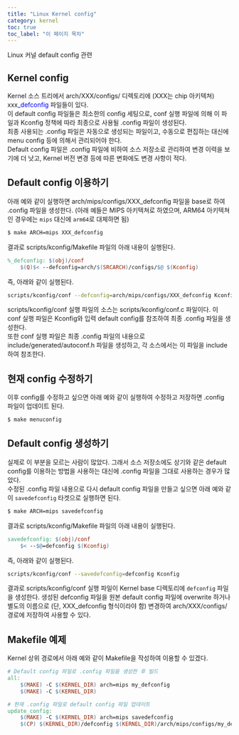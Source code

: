 ```yaml
---
title: "Linux Kernel config"
category: kernel
toc: true
toc_label: "이 페이지 목차"
---
```


Linux 커널 default config 관련

## Kernel config
Kernel 소스 트리에서 arch/XXX/configs/ 디렉토리에 (XXX는 chip 아키텍쳐) xxx<span style="color:blue">_defconfig</span> 파일들이 있다.  
이 default config 파일들은 최소한의 config 세팅으로, conf 실행 파일에 의해 이 파일과 Kconfig 정책에 따라 최종으로 사용될 .config 파일이 생성된다.  
최종 사용되는 .config 파일은 자동으로 생성되는 파일이고, 수동으로 편집하는 대신에 menu config 등에 의해서 관리되어야 한다.  
Default config 파일은 .config 파일에 비하여 소스 저장소로 관리하여 변경 이력을 보기에 더 낫고, Kernel 버전 변경 등에 따른 변화에도 변경 사항이 적다.

## Default config 이용하기
아래 예와 같이 실행하면 arch/mips/configs/XXX_defconfig 파일을 base로 하여 .config 파일을 생성한다. (아래 예들은 MIPS 아키텍쳐로 하였으며, ARM64 아키텍쳐인 경우에는 `mips` 대신에 `arm64`로 대체하면 됨)
```bash
$ make ARCH=mips XXX_defconfig
```
결과로 scripts/kconfig/Makefile 파일의 아래 내용이 실행된다.
```makefile
%_defconfig: $(obj)/conf
    $(Q)$< --defconfig=arch/$(SRCARCH)/configs/$@ $(Kconfig)
```
즉, 아래와 같이 실행된다.
```bash
scripts/kconfig/conf --defconfig=arch/mips/configs/XXX_defconfig Kconfig
```
scripts/kconfig/conf 실행 파일의 소스는 scripts/kconfig/conf.c 파일이다. 이 conf 실행 파일은 Kconfig와 입력 default config를 참조하여 최종 .config 파일을 생성한다.  
또한 conf 실행 파일은 최종 .config 파일의 내용으로 include/generated/autoconf.h 파일을 생성하고, 각 소스에서는 이 파일을 include하여 참조한다.
	
## 현재 config 수정하기
 이후 config를 수정하고 싶으면 아래 예와 같이 실행하여 수정하고 저장하면 .config 파일이 업데이트 된다.
 ```bash
$ make menuconfig
```

## Default config 생성하기
실제로 이 부분을 모르는 사람이 많았다. 그래서 소스 저장소에도 상기와 같은 default config를 이용하는 방법을 사용하는 대신에 .config 파일을 그대로 사용하는 경우가 많았다.  
수정된 .config 파일 내용으로 다시 default config 파일을 만들고 싶으면 아래 예와 같이 `savedefconfig` 타겟으로 실행하면 된다.
```bash
$ make ARCH=mips savedefconfig
```
결과로 scripts/kconfig/Makefile 파일의 아래 내용이 실행된다.
```makefile
savedefconfig: $(obj)/conf
    $< --$@=defconfig $(Kconfig)
```
즉, 아래와 같이 실행된다.
```bash
scripts/kconfig/conf --savedefconfig=defconfig Kconfig
```
결과로 scripts/kconfig/conf 실행 파일이 Kernel base 디렉토리에 `defconfig` 파일을 생성한다. 생성된 defconfig 파일을 원본 default config 파일에 overwrite 하거나 별도의 이름으로 (단, XXX_defconfig 형식이라야 함) 변경하여 arch/XXX/configs/ 경로에 저장하여 사용할 수 있다.

## Makefile 예제
Kernel 상위 경로에서 아래 예와 같이 Makefile을 작성하여 이용할 수 있겠다.
```makefile
# Default config 파일로 .config 파일을 생성한 후 빌드
all:
    $(MAKE) -C $(KERNEL_DIR) arch=mips my_defconfig
    $(MAKE) -C $(KERNEL_DIR)

# 현재 .config 파일로 default config 파일 업데이트
update_config:
    $(MAKE) -C $(KERNEL_DIR) arch=mips savedefconfig
    $(CP) $(KERNEL_DIR)/defconfig $(KERNEL_DIR)/arch/mips/configs/my_defconfig
```
